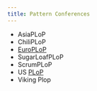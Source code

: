 ```yaml
---
title: Pattern Conferences
---
```


* AsiaPLoP
* ChiliPLoP
* [EuroPLoP](./EuroPLoP/index.html)
* SugarLoafPLoP
* ScrumPLoP
* US [PLoP](./PLoP)
* Viking Plop